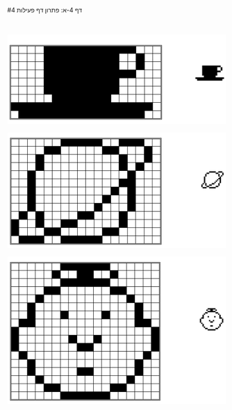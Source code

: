 
#דף 4-א: פתרון דף פעילות 4


<br/>
<br/>

<div id="container" align="center">
  <img class="img-responsive" src="img22.png" title=""/>
</div>

<br/>

<div id="container" align="center">
  <img class="img-responsive" src="img23.png" title=""/>
</div>

<br/>

<div id="container" align="center">
  <img class="img-responsive" src="img24.png" title=""/>
</div>

